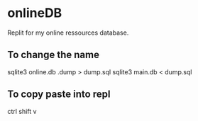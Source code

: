 # onlineDB

Replit for my online ressources database.

## To change the name
sqlite3 online.db .dump > dump.sql
sqlite3 main.db < dump.sql

## To copy paste into repl
ctrl shift v
